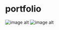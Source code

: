 # portfolio
![image alt](![image](https://github.com/user-attachments/assets/4fc35277-6bb6-4d97-8bd8-23ebefe30c7b)
)
![image alt](![image](8bfc5e2d-783a-40e4-986e-a52544fe8d1a.jpg)
)
